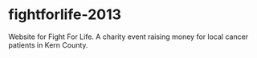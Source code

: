 fightforlife-2013
=================

Website for Fight For Life. A charity event raising money for local cancer patients in Kern County.
